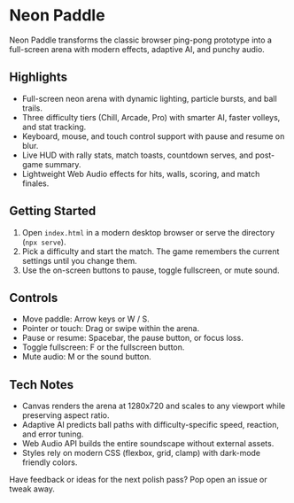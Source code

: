 # Neon Paddle

Neon Paddle transforms the classic browser ping-pong prototype into a full-screen arena with modern effects, adaptive AI, and punchy audio.

## Highlights
- Full-screen neon arena with dynamic lighting, particle bursts, and ball trails.
- Three difficulty tiers (Chill, Arcade, Pro) with smarter AI, faster volleys, and stat tracking.
- Keyboard, mouse, and touch control support with pause and resume on blur.
- Live HUD with rally stats, match toasts, countdown serves, and post-game summary.
- Lightweight Web Audio effects for hits, walls, scoring, and match finales.

## Getting Started
1. Open `index.html` in a modern desktop browser or serve the directory (`npx serve`).
2. Pick a difficulty and start the match. The game remembers the current settings until you change them.
3. Use the on-screen buttons to pause, toggle fullscreen, or mute sound.

## Controls
- Move paddle: Arrow keys or W / S.
- Pointer or touch: Drag or swipe within the arena.
- Pause or resume: Spacebar, the pause button, or focus loss.
- Toggle fullscreen: F or the fullscreen button.
- Mute audio: M or the sound button.

## Tech Notes
- Canvas renders the arena at 1280x720 and scales to any viewport while preserving aspect ratio.
- Adaptive AI predicts ball paths with difficulty-specific speed, reaction, and error tuning.
- Web Audio API builds the entire soundscape without external assets.
- Styles rely on modern CSS (flexbox, grid, clamp) with dark-mode friendly colors.

Have feedback or ideas for the next polish pass? Pop open an issue or tweak away.
